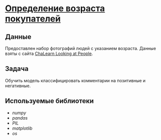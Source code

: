 # [Определение возраста покупателей]()


## Данные

Предоставлен набор фотографий людей с указанием возраста.
Данные взяты с сайта [ChaLearn Looking at People](http://chalearnlap.cvc.uab.es/dataset/26/description/).  

## Задача

Обучить модель классифицировать комментарии на позитивные и негативные.

## Используемые библиотеки
- *numpy*
- *pandas*
- *PIL*
- *matplotlib*
- *os*



